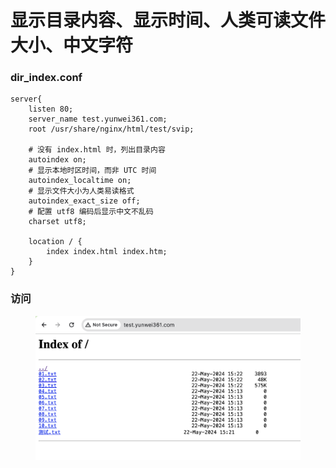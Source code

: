 # 显示目录内容、显示时间、人类可读文件大小、中文字符

### dir\_index.conf

```nginx
server{
    listen 80;
    server_name test.yunwei361.com;
    root /usr/share/nginx/html/test/svip;

    # 没有 index.html 时，列出目录内容
    autoindex on;
    # 显示本地时区时间，而非 UTC 时间
    autoindex_localtime on;
    # 显示文件大小为人类易读格式
    autoindex_exact_size off;
    # 配置 utf8 编码后显示中文不乱码
    charset utf8;

    location / {
        index index.html index.htm;
    }
}
```



### 访问

<figure><img src="../../../.gitbook/assets/image (6).png" alt=""><figcaption></figcaption></figure>
